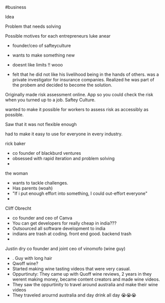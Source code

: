 #business 

Idea




Problem that needs solving




Possible motives for each entrepreneurs 
luke anear
- founder/ceo of safteyculture
- wants to make something new
- doesnt like limits !! wooo

- felt that he did not like his livelihood being in the hands of others. 
was a private investigator for insurance companies. Realized he was part of the probem and decided to become the solution. 

Originally made risk assessment online. App so you could check the risk when you turned up to a job. Saftey Culture. 

wanted to make it possible for workers to assess risk as accessibly as possible. 

Saw that it was not flexible enough 

had to make it easy to use for everyone in every industry. 




rick baker
- co founder of blackburd ventures 
- obsessed with rapid iteration and problem solving
- 


 the woman
- wants to tackle challenges. 
- Has parents (woah)
- "If i put enough effort into something, I could out-effort everyone"
- 



Cliff Obrecht
- co founder and ceo of Canva
- You can get developers for really cheap in india???
- Outsourced all software development to india 
- indians are trash at coding. front end good. backend trash 
- 

Justin dry co founder and joint ceo of vinomofo (wine guy)
- . Guy with long hair 
- Qwoff wine?
- Started making wine tasting videos that were very casual. 
- Oppurtinuty: They came up with Quoff wine reviews, 2 years in they werent making money, became content creators and made wine videos. 
- They saw the oppurtinity to travel around australia and make their wine videos 
- They traveled arournd australia and day drink all day 😭😭😭



